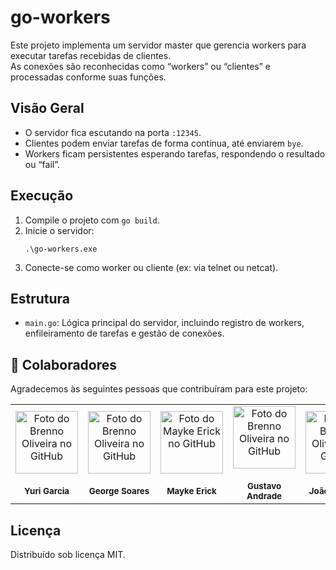 # go-workers

Este projeto implementa um servidor master que gerencia workers para executar tarefas recebidas de clientes.  
As conexões são reconhecidas como “workers” ou “clientes” e processadas conforme suas funções.

## Visão Geral
- O servidor fica escutando na porta `:12345`.
- Clientes podem enviar tarefas de forma contínua, até enviarem `bye`.
- Workers ficam persistentes esperando tarefas, respondendo o resultado ou “fail”.

## Execução
1. Compile o projeto com `go build`.
2. Inicie o servidor:  
   ```
   .\go-workers.exe
   ```
3. Conecte-se como worker ou cliente (ex: via telnet ou netcat).

## Estrutura
- `main.go`: Lógica principal do servidor, incluindo registro de workers, enfileiramento de tarefas e gestão de conexões.

## 🤝 Colaboradores

Agradecemos às seguintes pessoas que contribuíram para este projeto:

<table>
  <tr>
    <td align="center">
      <a href="#">
        <a href="https://github.com/YuriGarciaRibeiro">
          <img src="https://avatars.githubusercontent.com/u/81641949?v=4" width="100px;" alt="Foto do Brenno Oliveira no GitHub"/><br>
        </a>
        <br>
        <sub>
          <b>Yuri Garcia</b>
        </sub>
      </a>
    </td>
    <td align="center">
      <a href="#">
        <a href="https://github.com/George-b1t">
          <img src="https://avatars.githubusercontent.com/u/67129166?v=4" width="100px;" alt="Foto do Brenno Oliveira no GitHub"/><br>
        </a>
        <br>
        <sub>
          <b>George Soares</b>
        </sub>
      </a>
    </td>
    <td align="center">
      <a href="#">
        <a href="https://github.com/MaykeESA">
          <img src="https://avatars.githubusercontent.com/u/81484737?v=4" width="100px;" alt="Foto do Mayke Erick no GitHub"/><br>
        </a>
        <br>
        <sub>
          <b>Mayke Erick</b>
        </sub>
      </a>
    </td>
    <td align="center">
      <a href="#">
        <a href="https://github.com/GugaAAndrade">
          <img src="https://avatars.githubusercontent.com/u/105755546?v=4v=4" width="100px;" alt="Foto do Brenno Oliveira no GitHub"/><br>
        </a>
        <br>
        <sub>
          <b>Gustavo Andrade</b>
        </sub>
      </a>
    </td>
    <td align="center">
      <a href="#">
        <a href="https://github.com/jmcanario1">
          <img src="https://avatars.githubusercontent.com/u/79545726?v=4" width="100px;" alt="Foto do Brenno Oliveira no GitHub"/><br>
        </a>
        <br>
        <sub>
          <b>João Marcelo</b>
        </sub>
      </a>
    </td>
  </tr>
</table>

## Licença
Distribuído sob licença MIT.